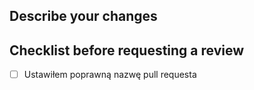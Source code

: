 ## Describe your changes

## Checklist before requesting a review
- [ ] Ustawiłem poprawną nazwę pull requesta
